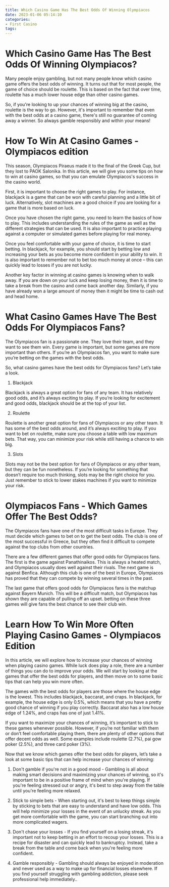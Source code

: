```yaml
---
title: Which Casino Game Has The Best Odds Of Winning Olympiacos
date: 2023-01-06 05:14:10
categories:
- First Casino
tags:
---
```



#  Which Casino Game Has The Best Odds Of Winning Olympiacos?

Many people enjoy gambling, but not many people know which casino game offers the best odds of winning. It turns out that for most people, the game of choice should be roulette. This is based on the fact that over time, roulette has a much lower house edge than other casino games.

So, if you're looking to up your chances of winning big at the casino, roulette is the way to go. However, it's important to remember that even with the best odds at a casino game, there's still no guarantee of coming away a winner. So always gamble responsibly and within your means!

#  How To Win At Casino Games - Olympiacos edition 

This season, Olympiacos Piraeus made it to the final of the Greek Cup, but they lost to PAOK Salonika. In this article, we will give you some tips on how to win at casino games, so that you can emulate Olympiacos's success in the casino world.

First, it is important to choose the right games to play. For instance, blackjack is a game that can be won with careful planning and a little bit of luck. Alternatively, slot machines are a good choice if you are looking for a game that is more based on luck.

Once you have chosen the right game, you need to learn the basics of how to play. This includes understanding the rules of the game as well as the different strategies that can be used. It is also important to practice playing against a computer or simulated games before playing for real money.

Once you feel comfortable with your game of choice, it is time to start betting. In blackjack, for example, you should start by betting low and increasing your bets as you become more confident in your ability to win. It is also important to remember not to bet too much money at once – this can quickly lead to losses if you are not lucky.

Another key factor in winning at casino games is knowing when to walk away. If you are down on your luck and keep losing money, then it is time to take a break from the casino and come back another day. Similarly, if you have already won a large amount of money then it might be time to cash out and head home.

#  What Casino Games Have The Best Odds For Olympiacos Fans?

The Olympiacos fan is a passionate one. They love their team, and they want to see them win. Every game is important, but some games are more important than others. If you’re an Olympiacos fan, you want to make sure you’re betting on the games with the best odds.

So, what casino games have the best odds for Olympiacos fans? Let’s take a look.

1. Blackjack

Blackjack is always a great option for fans of any team. It has relatively good odds, and it’s always exciting to play. If you’re looking for excitement and good odds, blackjack should be at the top of your list.

2. Roulette

Roulette is another great option for fans of Olympiacos or any other team. It has some of the best odds around, and it’s always exciting to play. If you want to bet on roulette, make sure you choose a table with low maximum bets. That way, you can minimize your risk while still having a chance to win big.

3. Slots

Slots may not be the best option for fans of Olympiacos or any other team, but they can be fun nonetheless. If you’re looking for something that doesn’t require too much thinking, slots may be the right choice for you. Just remember to stick to lower stakes machines if you want to minimize your risk.

#  Olympiacos Fans - Which Games Offer The Best Odds?

The Olympiacos fans have one of the most difficult tasks in Europe. They must decide which games to bet on to get the best odds. The club is one of the most successful in Greece, but they often find it difficult to compete against the top clubs from other countries.

There are a few different games that offer good odds for Olympiacos fans. The first is the game against Panathinaikos. This is always a heated match, and Olympiacos usually does well against their rivals. The next game is against Benfica. Although this club is one of the best in Europe, Olympiacos has proved that they can compete by winning several times in the past.

The last game that offers good odds for Olympiacos fans is the matchup against Bayern Munich. This will be a difficult match, but Olympiacos has shown they are capable of pulling off an upset. betting on these three games will give fans the best chance to see their club win.

#  Learn How To Win More Often Playing Casino Games - Olympiacos Edition

In this article, we will explore how to increase your chances of winning when playing casino games. While luck does play a role, there are a number of things you can do to improve your odds. We will start by looking at the games that offer the best odds for players, and then move on to some basic tips that can help you win more often.

The games with the best odds for players are those where the house edge is the lowest. This includes blackjack, baccarat, and craps. In blackjack, for example, the house edge is only 0.5%, which means that you have a pretty good chance of winning if you play correctly. Baccarat also has a low house edge of 1.24%, and craps has one of just 1.41%.

If you want to maximize your chances of winning, it’s important to stick to these games whenever possible. However, if you’re not familiar with them or don’t feel comfortable playing them, there are plenty of other options that offer decent odds as well. Some examples include roulette (2.7%), pai gow poker (2.5%), and three card poker (3%).

Now that we know which games offer the best odds for players, let’s take a look at some basic tips that can help increase your chances of winning:

1) Don't gamble if you're not in a good mood - Gambling is all about making smart decisions and maximizing your chances of winning, so it's important to be in a positive frame of mind when you're playing. If you're feeling stressed out or angry, it's best to step away from the table until you're feeling more relaxed.

2) Stick to simple bets - When starting out, it's best to keep things simple by sticking to bets that are easy to understand and have low odds. This will help minimize your losses in the event of an unlucky streak. As you get more comfortable with the game, you can start branching out into more complicated wagers.

3) Don't chase your losses - If you find yourself on a losing streak, it's important not to keep betting in an effort to recoup your losses. This is a recipe for disaster and can quickly lead to bankruptcy. Instead, take a break from the table and come back when you're feeling more confident.

4) Gamble responsibly - Gambling should always be enjoyed in moderation and never used as a way to make up for financial losses elsewhere. If you find yourself struggling with gambling addiction, please seek professional help immediately..